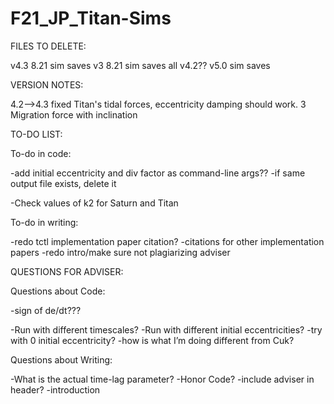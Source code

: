 # F21_JP_Titan-Sims

FILES TO DELETE:

v4.3 8.21 sim saves
v3 8.21 sim saves
all v4.2??
v5.0 sim saves


VERSION NOTES:

4.2-->4.3 fixed Titan's tidal forces, eccentricity damping should work.
3 Migration force with inclination
 


TO-DO LIST:

To-do in code:

-add initial eccentricity and div factor as command-line args??
-if same output file exists, delete it

-Check values of k2 for Saturn and Titan

To-do in writing:

-redo tctl implementation paper citation?
-citations for other implementation papers
-redo intro/make sure not plagiarizing adviser


QUESTIONS FOR ADVISER:

Questions about Code:

-sign of de/dt???

-Run with different timescales?
-Run with different initial eccentricities?
-try with 0 initial eccentricity?
-how is what I’m doing different from Cuk?

Questions about Writing:

-What is the actual time-lag parameter?
-Honor Code?
-include adviser in header?
-introduction



